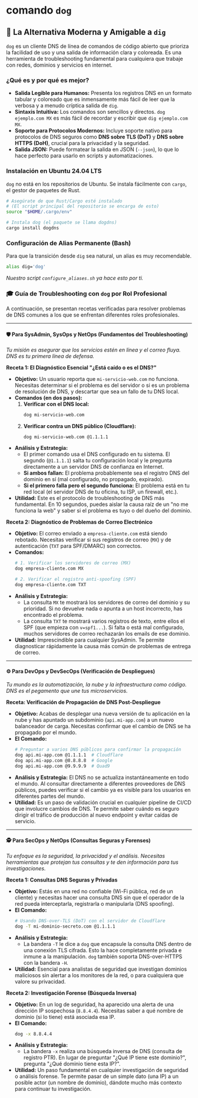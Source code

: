 # comando `dog`

## 🚀 La Alternativa Moderna y Amigable a `dig`

`dog` es un cliente DNS de línea de comandos de código abierto que prioriza la facilidad de uso y una salida de información clara y coloreada. Es una herramienta de troubleshooting fundamental para cualquiera que trabaje con redes, dominios y servicios en internet.

### ¿Qué es y por qué es mejor?

-   **Salida Legible para Humanos:** Presenta los registros DNS en un formato tabular y coloreado que es inmensamente más fácil de leer que la verbosa y a menudo críptica salida de `dig`.
-   **Sintaxis Intuitiva:** Los comandos son sencillos y directos. `dog ejemplo.com MX` es más fácil de recordar y escribir que `dig ejemplo.com MX`.
-   **Soporte para Protocolos Modernos:** Incluye soporte nativo para protocolos de DNS seguros como **DNS sobre TLS (DoT)** y **DNS sobre HTTPS (DoH)**, crucial para la privacidad y la seguridad.
-   **Salida JSON:** Puede formatear la salida en JSON (`--json`), lo que lo hace perfecto para usarlo en scripts y automatizaciones.

### Instalación en Ubuntu 24.04 LTS

`dog` no está en los repositorios de Ubuntu. Se instala fácilmente con `cargo`, el gestor de paquetes de Rust.

```bash
# Asegúrate de que Rust/Cargo esté instalado
# (El script principal del repositorio se encarga de esto)
source "$HOME/.cargo/env"

# Instala dog (el paquete se llama dogdns)
cargo install dogdns
```

### Configuración de Alias Permanente (Bash)
Para que la transición desde `dig` sea natural, un alias es muy recomendable.
```bash
alias dig='dog'
```
*Nuestro script `configure_aliases.sh` ya hace esto por ti.*

### 🎓 Guía de Troubleshooting con `dog` por Rol Profesional

A continuación, se presentan recetas verificadas para resolver problemas de DNS comunes a los que se enfrentan diferentes roles profesionales.

---

#### 🛡️ Para SysAdmin, SysOps y NetOps (Fundamentos del Troubleshooting)

*Tu misión es asegurar que los servicios estén en línea y el correo fluya. DNS es tu primera línea de defensa.*

**Receta 1: El Diagnóstico Esencial "¿Está caído o es el DNS?"**
* **Objetivo:** Un usuario reporta que `mi-servicio-web.com` no funciona. Necesitas determinar si el problema es del servidor o si es un problema de resolución de DNS, y descartar que sea un fallo de tu DNS local.
* **Comandos (en dos pasos):**
    1.  **Verificar con el DNS local:**
        ```bash
        dog mi-servicio-web.com
        ```
    2.  **Verificar contra un DNS público (Cloudflare):**
        ```bash
        dog mi-servicio-web.com @1.1.1.1
        ```
* **Análisis y Estrategia:**
    * El primer comando usa el DNS configurado en tu sistema. El segundo (`@1.1.1.1`) salta tu configuración local y le pregunta directamente a un servidor DNS de confianza en Internet.
    * **Si ambos fallan:** El problema probablemente sea el registro DNS del dominio en sí (mal configurado, no propagado, expirado).
    * **Si el primero falla pero el segundo funciona:** El problema está en tu red local (el servidor DNS de tu oficina, tu ISP, un firewall, etc.).
* **Utilidad:** Este es el protocolo de troubleshooting de DNS más fundamental. En 10 segundos, puedes aislar la causa raíz de un "no me funciona la web" y saber si el problema es tuyo o del dueño del dominio.

**Receta 2: Diagnóstico de Problemas de Correo Electrónico**
* **Objetivo:** El correo enviado a `empresa-cliente.com` está siendo rebotado. Necesitas verificar si sus registros de correo (`MX`) y de autenticación (`TXT` para SPF/DMARC) son correctos.
* **Comandos:**
    ```bash
    # 1. Verificar los servidores de correo (MX)
    dog empresa-cliente.com MX

    # 2. Verificar el registro anti-spoofing (SPF)
    dog empresa-cliente.com TXT
    ```
* **Análisis y Estrategia:**
    * La consulta `MX` te mostrará los servidores de correo del dominio y su prioridad. Si no devuelve nada o apunta a un host incorrecto, has encontrado el problema.
    * La consulta `TXT` te mostrará varios registros de texto, entre ellos el SPF (que empieza con `v=spf1...`). Si falta o está mal configurado, muchos servidores de correo rechazarán los emails de ese dominio.
* **Utilidad:** Imprescindible para cualquier SysAdmin. Te permite diagnosticar rápidamente la causa más común de problemas de entrega de correo.

---

#### ⚙️ Para DevOps y DevSecOps (Verificación de Despliegues)

*Tu mundo es la automatización, la nube y la infraestructura como código. DNS es el pegamento que une tus microservicios.*

**Receta: Verificación de Propagación de DNS Post-Despliegue**
* **Objetivo:** Acabas de desplegar una nueva versión de tu aplicación en la nube y has apuntado un subdominio (`api.mi-app.com`) a un nuevo balanceador de carga. Necesitas confirmar que el cambio de DNS se ha propagado por el mundo.
* **El Comando:**
    ```bash
    # Preguntar a varios DNS públicos para confirmar la propagación
    dog api.mi-app.com @1.1.1.1  # Cloudflare
    dog api.mi-app.com @8.8.8.8  # Google
    dog api.mi-app.com @9.9.9.9  # Quad9
    ```
* **Análisis y Estrategia:** El DNS no se actualiza instantáneamente en todo el mundo. Al consultar directamente a diferentes proveedores de DNS públicos, puedes verificar si el cambio ya es visible para los usuarios en diferentes partes del mundo.
* **Utilidad:** Es un paso de validación crucial en cualquier pipeline de CI/CD que involucre cambios de DNS. Te permite saber cuándo es seguro dirigir el tráfico de producción al nuevo endpoint y evitar caídas de servicio.

---

#### 🕵️ Para SecOps y NetOps (Consultas Seguras y Forenses)

*Tu enfoque es la seguridad, la privacidad y el análisis. Necesitas herramientas que protejan tus consultas y te den información para tus investigaciones.*

**Receta 1: Consultas DNS Seguras y Privadas**
* **Objetivo:** Estás en una red no confiable (Wi-Fi pública, red de un cliente) y necesitas hacer una consulta DNS sin que el operador de la red pueda interceptarla, registrarla o manipularla (DNS spoofing).
* **El Comando:**
    ```bash
    # Usando DNS-over-TLS (DoT) con el servidor de Cloudflare
    dog -T mi-dominio-secreto.com @1.1.1.1
    ```
* **Análisis y Estrategia:**
    * La bandera `-T` le dice a `dog` que encapsule la consulta DNS dentro de una conexión TLS cifrada. Esto la hace completamente privada e inmune a la manipulación. `dog` también soporta DNS-over-HTTPS con la bandera `-H`.
* **Utilidad:** Esencial para analistas de seguridad que investigan dominios maliciosos sin alertar a los monitores de la red, o para cualquiera que valore su privacidad.

**Receta 2: Investigación Forense (Búsqueda Inversa)**
* **Objetivo:** En un log de seguridad, ha aparecido una alerta de una dirección IP sospechosa (`8.8.4.4`). Necesitas saber a qué nombre de dominio (si lo tiene) está asociada esa IP.
* **El Comando:**
    ```bash
    dog -x 8.8.4.4
    ```
* **Análisis y Estrategia:**
    * La bandera `-x` realiza una búsqueda inversa de DNS (consulta de registro PTR). En lugar de preguntar "¿Qué IP tiene este dominio?", pregunta "¿Qué dominio tiene esta IP?".
* **Utilidad:** Un paso fundamental en cualquier investigación de seguridad o análisis forense. Te permite pasar de un simple dato (una IP) a un posible actor (un nombre de dominio), dándote mucho más contexto para continuar tu investigación.
